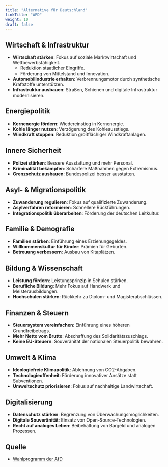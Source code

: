 ```yaml
---
title: "Alternative für Deutschland"
linkTitle: "AFD"
weight: 10
draft: false
---
```


## Wirtschaft & Infrastruktur

- **Wirtschaft stärken**: Fokus auf soziale Marktwirtschaft und Wettbewerbsfähigkeit.
  - Reduktion staatlicher Eingriffe.
  - Förderung von Mittelstand und Innovation.
- **Automobilindustrie erhalten**: Verbrennungsmotor durch synthetische Kraftstoffe unterstützen.
- **Infrastruktur ausbauen**: Straßen, Schienen und digitale Infrastruktur modernisieren.

## Energiepolitik

- **Kernenergie fördern**: Wiedereinstieg in Kernenergie.
- **Kohle länger nutzen**: Verzögerung des Kohleausstiegs.
- **Windkraft stoppen**: Reduktion großflächiger Windkraftanlagen.

## Innere Sicherheit

- **Polizei stärken**: Bessere Ausstattung und mehr Personal.
- **Kriminalität bekämpfen**: Schärfere Maßnahmen gegen Extremismus.
- **Grenzschutz ausbauen**: Bundespolizei besser ausstatten.

## Asyl- & Migrationspolitik

- **Zuwanderung regulieren**: Fokus auf qualifizierte Zuwanderung.
- **Asylverfahren reformieren**: Schnellere Rückführungen.
- **Integrationspolitik überarbeiten**: Förderung der deutschen Leitkultur.

## Familie & Demografie

- **Familien stärken**: Einführung eines Erziehungsgeldes.
- **Willkommenskultur für Kinder**: Prämien für Geburten.
- **Betreuung verbessern**: Ausbau von Kitaplätzen.

## Bildung & Wissenschaft

- **Leistung fördern**: Leistungsprinzip in Schulen stärken.
- **Berufliche Bildung**: Mehr Fokus auf Handwerk und Meisterausbildungen.
- **Hochschulen stärken**: Rückkehr zu Diplom- und Magisterabschlüssen.

## Finanzen & Steuern

- **Steuersystem vereinfachen**: Einführung eines höheren Grundfreibetrags.
- **Mehr Netto vom Brutto**: Abschaffung des Solidaritätszuschlags.
- **Keine EU-Steuern**: Souveränität der nationalen Steuerpolitik bewahren.

## Umwelt & Klima

- **Ideologiefreie Klimapolitik**: Ablehnung von CO2-Abgaben.
- **Technologieoffenheit**: Förderung innovativer Ansätze statt Subventionen.
- **Umweltschutz priorisieren**: Fokus auf nachhaltige Landwirtschaft.

## Digitalisierung

- **Datenschutz stärken**: Begrenzung von Überwachungsmöglichkeiten.
- **Digitale Souveränität**: Einsatz von Open-Source-Technologien.
- **Recht auf analoges Leben**: Beibehaltung von Bargeld und analogen Prozessen.

## Quelle

- [Wahlprogramm der AfD](https://www.afd.de/wp-content/uploads/2024/11/Leitantrag-Bundestagswahlprogramm-2025.pdf)
